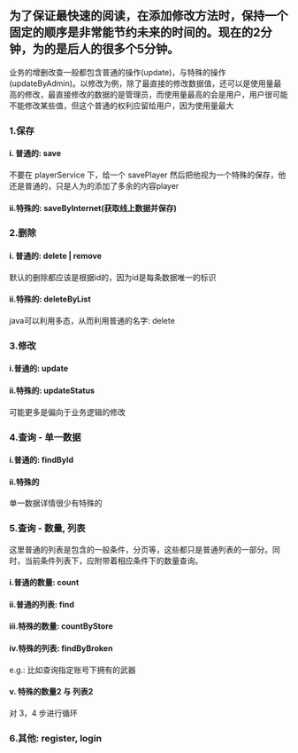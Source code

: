 为了保证最快速的阅读，在添加修改方法时，保持一个固定的顺序是非常能节约未来的时间的。现在的2分钟，为的是后人的很多个5分钟。  
-------------
业务的增删改查一般都包含普通的操作(update)，与特殊的操作(updateByAdmin)。以修改为例，除了最直接的修改数据值，还可以是使用量最高的修改，最直接修改的数据的是管理员，而使用量最高的会是用户，用户很可能不能修改某些值，但这个普通的权利应留给用户，因为使用量最大  

### 1.保存
#### i. 普通的: save  
不要在 playerService 下，给一个 savePlayer 然后把他视为一个特殊的保存，他还是普通的，只是人为的添加了多余的内容player  
#### ii.特殊的: saveByInternet(获取线上数据并保存)  
  
### 2.删除
#### i. 普通的: delete | remove  
默认的删除都应该是根据id的，因为id是每条数据唯一的标识  
#### ii.特殊的: deleteByList
java可以利用多态，从而利用普通的名字: delete  
  
### 3.修改
#### i.普通的: update  
#### ii.特殊的: updateStatus  
可能更多是偏向于业务逻辑的修改  
  
### 4.查询 - 单一数据
#### i.普通的: findById  
#### ii.特殊的
单一数据详情很少有特殊的  
  
### 5.查询 - 数量, 列表
这里普通的列表是包含的一般条件，分页等，这些都只是普通列表的一部分。同时，当前条件列表下，应附带着相应条件下的数量查询。  
#### i.普通的数量: count
#### ii.普通的列表: find
#### iii.特殊的数量: countByStore
#### iv.特殊的列表: findByBroken  
e.g.: 比如查询指定账号下拥有的武器
#### v. 特殊的数量2 与 列表2
对 3，4 步进行循环
	  
### 6.其他: register, login  
